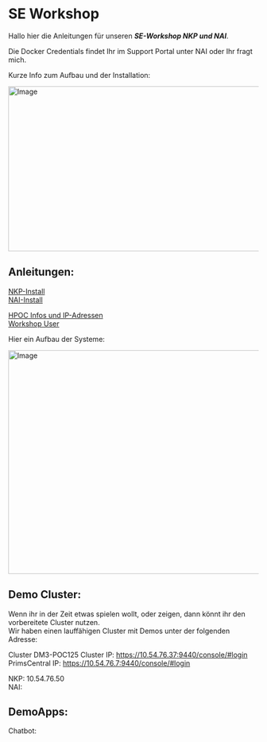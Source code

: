 # SE Workshop

Hallo hier die Anleitungen für unseren ***SE-Workshop NKP und NAI***.

Die Docker Credentials findet Ihr im Support Portal unter NAI oder Ihr fragt mich.

Kurze Info zum Aufbau und der Installation:  

<img width="767" height="332" alt="Image" src="https://github.com/user-attachments/assets/f8009760-8503-4892-bd9f-368134efdaa7" />

## Anleitungen:

[NKP-Install](NKP-install.md)  
[NAI-Install](NAI-install.md)

[HPOC Infos und IP-Adressen](HPOC.md)  
[Workshop User](POC-user.md)

Hier ein Aufbau der Systeme:

<img width="749" height="450" alt="Image" src="https://github.com/user-attachments/assets/ea1bc731-1635-49f8-a683-e867b4ef01be" />

## Demo Cluster:

Wenn ihr in der Zeit etwas spielen wollt, oder zeigen, dann könnt ihr den vorbereitete Cluster nutzen.   
Wir haben einen lauffähigen Cluster mit Demos unter der folgenden Adresse:  

Cluster DM3-POC125
Cluster IP:        https://10.54.76.37:9440/console/#login  
PrimsCentral IP:   https://10.54.76.7:9440/console/#login  

NKP: 10.54.76.50  
NAI:  

## DemoApps:

Chatbot:  



